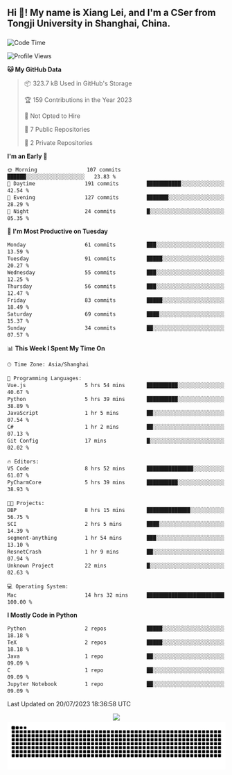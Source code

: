 <h2 align="left">Hi 👋! My name is Xiang Lei, and I'm a CSer from Tongji University in Shanghai, China.</h2>

###

<!--START_SECTION:waka-->
![Code Time](http://img.shields.io/badge/Code%20Time-83%20hrs%207%20mins-blue)

![Profile Views](http://img.shields.io/badge/Profile%20Views-185-blue)

**🐱 My GitHub Data** 

> 📦 323.7 kB Used in GitHub's Storage 
 > 
> 🏆 159 Contributions in the Year 2023
 > 
> 🚫 Not Opted to Hire
 > 
> 📜 7 Public Repositories 
 > 
> 🔑 2 Private Repositories 
 > 
**I'm an Early 🐤** 

```text
🌞 Morning                107 commits         ██████░░░░░░░░░░░░░░░░░░░   23.83 % 
🌆 Daytime                191 commits         ███████████░░░░░░░░░░░░░░   42.54 % 
🌃 Evening                127 commits         ███████░░░░░░░░░░░░░░░░░░   28.29 % 
🌙 Night                  24 commits          █░░░░░░░░░░░░░░░░░░░░░░░░   05.35 % 
```
📅 **I'm Most Productive on Tuesday** 

```text
Monday                   61 commits          ███░░░░░░░░░░░░░░░░░░░░░░   13.59 % 
Tuesday                  91 commits          █████░░░░░░░░░░░░░░░░░░░░   20.27 % 
Wednesday                55 commits          ███░░░░░░░░░░░░░░░░░░░░░░   12.25 % 
Thursday                 56 commits          ███░░░░░░░░░░░░░░░░░░░░░░   12.47 % 
Friday                   83 commits          █████░░░░░░░░░░░░░░░░░░░░   18.49 % 
Saturday                 69 commits          ████░░░░░░░░░░░░░░░░░░░░░   15.37 % 
Sunday                   34 commits          ██░░░░░░░░░░░░░░░░░░░░░░░   07.57 % 
```


📊 **This Week I Spent My Time On** 

```text
🕑︎ Time Zone: Asia/Shanghai

💬 Programming Languages: 
Vue.js                   5 hrs 54 mins       ██████████░░░░░░░░░░░░░░░   40.67 % 
Python                   5 hrs 39 mins       ██████████░░░░░░░░░░░░░░░   38.89 % 
JavaScript               1 hr 5 mins         ██░░░░░░░░░░░░░░░░░░░░░░░   07.54 % 
C#                       1 hr 2 mins         ██░░░░░░░░░░░░░░░░░░░░░░░   07.13 % 
Git Config               17 mins             █░░░░░░░░░░░░░░░░░░░░░░░░   02.02 % 

🔥 Editors: 
VS Code                  8 hrs 52 mins       ███████████████░░░░░░░░░░   61.07 % 
PyCharmCore              5 hrs 39 mins       ██████████░░░░░░░░░░░░░░░   38.93 % 

🐱‍💻 Projects: 
DBP                      8 hrs 15 mins       ██████████████░░░░░░░░░░░   56.75 % 
SCI                      2 hrs 5 mins        ████░░░░░░░░░░░░░░░░░░░░░   14.39 % 
segment-anything         1 hr 54 mins        ███░░░░░░░░░░░░░░░░░░░░░░   13.10 % 
ResnetCrash              1 hr 9 mins         ██░░░░░░░░░░░░░░░░░░░░░░░   07.94 % 
Unknown Project          22 mins             █░░░░░░░░░░░░░░░░░░░░░░░░   02.63 % 

💻 Operating System: 
Mac                      14 hrs 32 mins      █████████████████████████   100.00 % 
```

**I Mostly Code in Python** 

```text
Python                   2 repos             █████░░░░░░░░░░░░░░░░░░░░   18.18 % 
TeX                      2 repos             █████░░░░░░░░░░░░░░░░░░░░   18.18 % 
Java                     1 repo              ██░░░░░░░░░░░░░░░░░░░░░░░   09.09 % 
C                        1 repo              ██░░░░░░░░░░░░░░░░░░░░░░░   09.09 % 
Jupyter Notebook         1 repo              ██░░░░░░░░░░░░░░░░░░░░░░░   09.09 % 
```




 Last Updated on 20/07/2023 18:36:58 UTC
<!--END_SECTION:waka-->

<div align="center">
  <img src="https://github-readme-stats.vercel.app/api?username=Lei00764&show_icons=true&theme=radical" />
 </div>

 <div align="center">

<picture>
  <source media="(prefers-color-scheme: dark)" srcset="https://raw.githubusercontent.com/Lei00764/Lei00764/output/github-contribution-grid-snake-dark.svg">
  <source media="(prefers-color-scheme: light)" srcset="https://raw.githubusercontent.com/Lei00764/Lei00764/output/github-contribution-grid-snake.svg">
  <img alt="github contribution grid snake animation" src="https://raw.githubusercontent.com/Lei00764/Lei00764/output/github-contribution-grid-snake.svg">
</picture>

</div>




